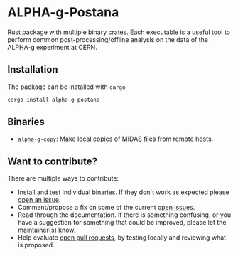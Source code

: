 # ALPHA-g-Postana

Rust package with multiple binary crates. Each executable is a useful tool to 
perform common post-processing/offline analysis on the data of the ALPHA-g 
experiment at CERN.

## Installation

The package can be installed with `cargo`

```bash
cargo install alpha-g-postana
```

## Binaries

- `alpha-g-copy`: Make local copies of MIDAS files from remote hosts.

## Want to contribute?

There are multiple ways to contribute:
- Install and test individual binaries. If they don't work as expected
 please [open an issue](https://github.com/DJDuque/alpha-g/issues/new).
- Comment/propose a fix on some of the current [open 
issues](https://github.com/DJDuque/alpha-g/issues).
- Read through the documentation. If there is something confusing, or you have
 a suggestion for something that could be improved, please let the maintainer(s)
 know.
- Help evaluate [open pull requests](https://github.com/DJDuque/alpha-g/pulls),
  by testing locally and reviewing what is proposed.

